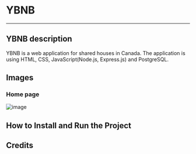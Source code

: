 # YBNB
___

## YBNB description
YBNB is a web application for shared houses in Canada. The application is using HTML, CSS, JavaScript(Node.js, Express.js) and PostgreSQL.

## Images

### Home page
![image](https://user-images.githubusercontent.com/63859856/166074986-cdd3b1d9-7f7f-41df-b290-0f6eea03bb89.png)


## How to Install and Run the Project

## Credits
